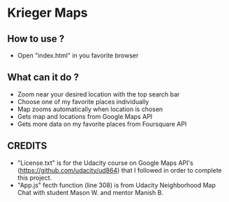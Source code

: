 # Krieger Maps


## How to use ?
* Open "index.html" in you favorite browser

## What can it do ?
* Zoom near your desired location with the top search bar
* Choose one of my favorite places individually
* Map zooms automatically when location is chosen  
* Gets map and locations from Google Maps API
* Gets more data on my favorite places from Foursquare API

## CREDITS
* "License.txt" is for the Udacity course on Google Maps API's (https://github.com/udacity/ud864) that I followed in order to complete this project.
* "App.js" fecth function (line 308) is from Udacity Neighborhood Map Chat with student Mason W. and mentor Manish B.
